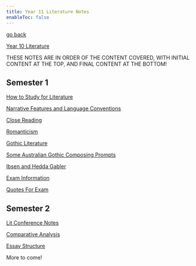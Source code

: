 ```yaml
---
title: Year 11 Literature Notes
enableToc: false
---
```


[go back](Subjects.md)

[Year 10 Literature](10Subjects/10Literature.md)

THESE NOTES ARE IN ORDER OF THE CONTENT COVERED, WITH INITIAL CONTENT AT THE TOP, AND FINAL CONTENT AT THE BOTTOM!

## Semester 1

[How to Study for Literature](11Literature/Study.md)

[Narrative Features and Language Conventions](11Literature/Conventions.md)

[Close Reading](11Literature/CloseReading.md)

[Romanticism](11Literature/Rom.md)

[Gothic Literature](11Literature/Goth.md)

[Some Australian Gothic Composing Prompts](11Literature/AusGothicPrompts.md)

[Ibsen and Hedda Gabler](11Literature/HeddaGabler.md)

[Exam Information](11Literature/ExamInformation.md)

[Quotes For Exam](11Literature/ExamQuotesSem1.md)

## Semester 2

[Lit Conference Notes](11Literature/Conference.md)

[Comparative Analysis](11Literature/comparative-analysis.md)

[Essay Structure](11Literature/Essay.md)



More to come!
